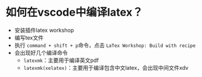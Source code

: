 # 如何在vscode中编译latex？

* 安装插件latex workshop
* 编写tex文件
* 执行 `command + shift + p`命令，点击 `LaTex Workshop: Build with recipe`
* 会出现好几个编译命令
  * `latexmk`：主要用于编译英文pdf
  * `latexmk(xelatex)`：主要用于编译包含中文latex，会出现中间文件xdv
